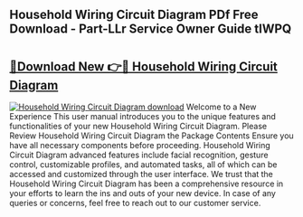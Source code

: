 ## Household Wiring Circuit Diagram PDf Free Download - Part-LLr Service Owner Guide tIWPQ

# <h2><a href="http://dfndoc6.blite.top/?on=Household+Wiring+Circuit+Diagram">🔗Download New 👉🔴 Household Wiring Circuit Diagram</a></h2>

[![Household Wiring Circuit Diagram download](https://i.imgur.com/lujVjoI.png)](http://dfndoc6.blite.top/?on=Household+Wiring+Circuit+Diagram)
Welcome to a New Experience This user manual introduces you to the unique features and functionalities of your new Household Wiring Circuit Diagram. Please Review Household Wiring Circuit Diagram the Package Contents Ensure you have all necessary components before proceeding. Household Wiring Circuit Diagram advanced features include facial recognition, gesture control, customizable profiles, and automated tasks, all of which can be accessed and customized through the user interface. We trust that the Household Wiring Circuit Diagram has been a comprehensive resource in your efforts to learn the ins and outs of your new device. In case of any queries or concerns, feel free to reach out to our customer service.
